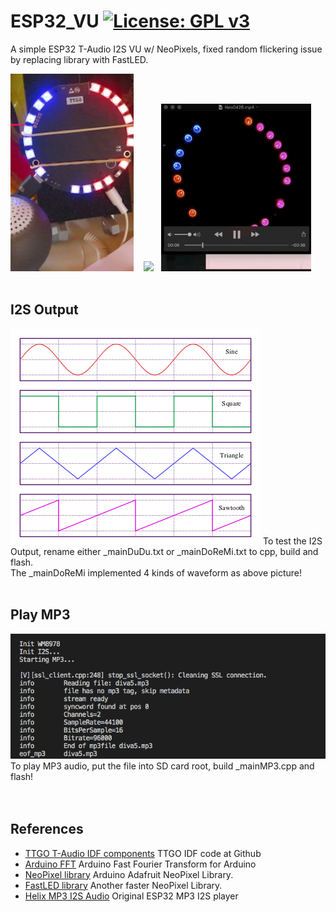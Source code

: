 # ESP32_VU [![License: GPL v3](https://img.shields.io/badge/License-GPLv3-blue.svg)](https://www.gnu.org/licenses/gpl-3.0)<br>
A simple ESP32 T-Audio I2S VU w/ NeoPixels, fixed random flickering issue by replacing library with FastLED.


<img src="picture/WM8978VU0422.png"/> &nbsp;&nbsp;&nbsp;<img src="picture/wm8978vu.gif" width=240/>&nbsp;&nbsp;&nbsp;<img src="picture/Neo0426.gif" width=240/>
<br><br>
## I2S Output
<img src="picture/400px-Waveforms.svg.png"/>
To test the I2S Output, rename either _mainDuDu.txt or _mainDoReMi.txt to cpp, build and flash.<br>
The _mainDoReMi implemented 4 kinds of waveform as above picture!
<br><br>

## Play MP3
<img src="picture/playMP3_0422.png"/>
To play MP3 audio, put the file into SD card root, build _mainMP3.cpp and flash!
<br>
<br>
<br>

## References
  - [TTGO T-Audio IDF components](https://github.com/LilyGO/TTGO-TAudio) TTGO IDF code at Github
  - [Arduino FFT](https://github.com/kosme/arduinoFFT) Arduino Fast Fourier Transform for Arduino 
  - [NeoPixel library](https://github.com/adafruit/Adafruit_NeoPixel) Arduino Adafruit NeoPixel Library.
  - [FastLED library](https://github.com/FastLED/FastLED) Another faster NeoPixel Library.
  - [Helix MP3 I2S Audio](https://github.com/schreibfaul1/ESP32-audioI2S) Original ESP32 MP3 I2S player
